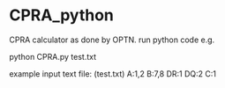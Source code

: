 # CPRA_python

CPRA calculator as done by OPTN. 
run python code e.g. 

python CPRA.py test.txt

example input text file: (test.txt)
A:1,2
B:7,8
DR:1
DQ:2
C:1
